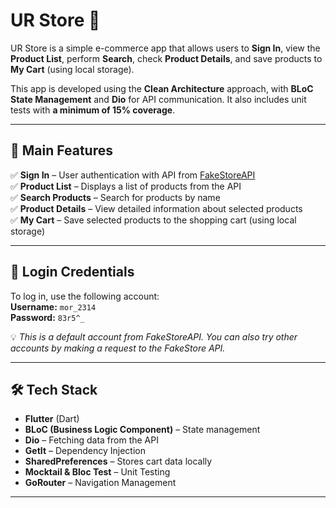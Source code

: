 # UR Store 🛒

UR Store is a simple e-commerce app that allows users to **Sign In**, view the **Product List**, perform **Search**, check **Product Details**, and save products to **My Cart** (using local storage).

This app is developed using the **Clean Architecture** approach, with **BLoC State Management** and **Dio** for API communication. It also includes unit tests with **a minimum of 15% coverage**.

---

## 📜 **Main Features**

✅ **Sign In** – User authentication with API from [FakeStoreAPI](https://fakestoreapi.com/)  
✅ **Product List** – Displays a list of products from the API  
✅ **Search Products** – Search for products by name  
✅ **Product Details** – View detailed information about selected products  
✅ **My Cart** – Save selected products to the shopping cart (using local storage)

---

## 🔑 **Login Credentials**

To log in, use the following account:  
**Username:** `mor_2314`  
**Password:** `83r5^_`

💡 _This is a default account from FakeStoreAPI. You can also try other accounts by making a request to the FakeStore API._

---

## 🛠 **Tech Stack**

- **Flutter** (Dart)
- **BLoC (Business Logic Component)** – State management
- **Dio** – Fetching data from the API
- **GetIt** – Dependency Injection
- **SharedPreferences** – Stores cart data locally
- **Mocktail & Bloc Test** – Unit Testing
- **GoRouter** – Navigation Management

---